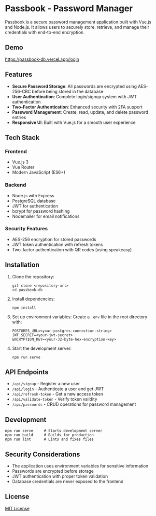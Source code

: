 # Passbook - Password Manager

Passbook is a secure password management application built with Vue.js and Node.js. It allows users to securely store, retrieve, and manage their credentials with end-to-end encryption.
## Demo
https://passbook-db.vercel.app/login
## Features

- **Secure Password Storage**: All passwords are encrypted using AES-256-CBC before being stored in the database
- **User Authentication**: Complete login/signup system with JWT authentication
- **Two-Factor Authentication**: Enhanced security with 2FA support
- **Password Management**: Create, read, update, and delete password entries
- **Responsive UI**: Built with Vue.js for a smooth user experience

## Tech Stack

### Frontend
- Vue.js 3
- Vue Router
- Modern JavaScript (ES6+)

### Backend
- Node.js with Express
- PostgreSQL database
- JWT for authentication
- bcrypt for password hashing
- Nodemailer for email notifications

### Security Features
- AES-256 encryption for stored passwords
- JWT token authentication with refresh tokens
- Two-factor authentication with QR codes (using speakeasy)

## Installation

1. Clone the repository:
   ```
   git clone <repository-url>
   cd passbook-db
   ```

2. Install dependencies:
   ```
   npm install
   ```

3. Set up environment variables:
   Create a `.env` file in the root directory with:
   ```
   POSTGRES_URL=<your-postgres-connection-string>
   JWT_SECRET=<your-jwt-secret>
   ENCRYPTION_KEY=<your-32-byte-hex-encryption-key>
   ```

4. Start the development server:
   ```
   npm run serve
   ```

## API Endpoints

- `/api/signup` - Register a new user
- `/api/login` - Authenticate a user and get JWT
- `/api/refresh-token` - Get a new access token
- `/api/validate-token` - Verify token validity
- `/api/passwords` - CRUD operations for password management

## Development

```
npm run serve     # Starts development server
npm run build     # Builds for production
npm run lint      # Lints and fixes files
```

## Security Considerations

- The application uses environment variables for sensitive information
- Passwords are encrypted before storage
- JWT authentication with proper token validation
- Database credentials are never exposed to the frontend

## License

[MIT License](LICENSE) 